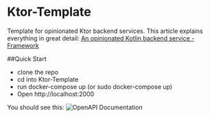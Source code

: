 # Ktor-Template

Template for opinionated Ktor backend services. 
This article explains everything in great detail: [An opinionated Kotlin backend service - Framework](https://medium.com/p/87f814e3dffd)

##Quick Start

- clone the repo
- cd into Ktor-Template
- run docker-compose up (or sudo docker-compose up)
- Open http://localhost:2000
  
You should see this:
![OpenAPI Documentation](https://miro.medium.com/max/474/1*ZyLmoFbpLMX1aqJRAuvRBQ.png)
